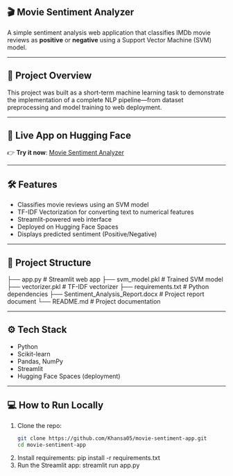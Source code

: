 ## 🎬 Movie Sentiment Analyzer

A simple sentiment analysis web application that classifies IMDb movie reviews as **positive** or **negative** using a Support Vector Machine (SVM) model.

---

## 📌 Project Overview

This project was built as a short-term machine learning task to demonstrate the implementation of a complete NLP pipeline—from dataset preprocessing and model training to web deployment.

---

## 🚀 Live App on Hugging Face

👉 **Try it now**: [Movie Sentiment Analyzer](https://khansaaqureshi-moviesentimentsvm.hf.space)

---

## 🛠️ Features

- Classifies movie reviews using an SVM model
- TF-IDF Vectorization for converting text to numerical features
- Streamlit-powered web interface
- Deployed on Hugging Face Spaces
- Displays predicted sentiment (Positive/Negative)

---

## 📂 Project Structure

├── app.py # Streamlit web app 
├── svm_model.pkl # Trained SVM model 
├── vectorizer.pkl # TF-IDF vectorizer 
├── requirements.txt # Python dependencies 
├── Sentiment_Analysis_Report.docx # Project report document 
└── README.md # Project documentation

---

## ⚙️ Tech Stack

- Python
- Scikit-learn
- Pandas, NumPy
- Streamlit
- Hugging Face Spaces (deployment)

---

## 💻 How to Run Locally

1. Clone the repo:
   ```bash
   git clone https://github.com/Khansa05/movie-sentiment-app.git
   cd movie-sentiment-app
2. Install requirements:
pip install -r requirements.txt
3. Run the Streamlit app:
   streamlit run app.py

